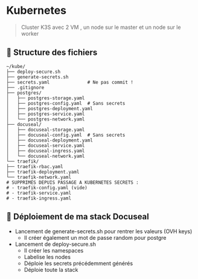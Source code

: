# Kubernetes 
> Cluster K3S avec 2 VM , un node sur le master et un node sur le worker
> 

## 📁 Structure des fichiers

```
~/kube/
├── deploy-secure.sh
├── generate-secrets.sh
├── secrets.yaml              # Ne pas commit !
├── .gitignore
├── postgres/
│   ├── postgres-storage.yaml
│   ├── postgres-config.yaml  # Sans secrets
│   ├── postgres-deployment.yaml
│   ├── postgres-service.yaml
│   └── postgres-network.yaml
├── docuseal/
│   ├── docuseal-storage.yaml
│   ├── docuseal-config.yaml  # Sans secrets
│   ├── docuseal-deployment.yaml
│   ├── docuseal-service.yaml
│   ├── docuseal-ingress.yaml
│   └── docuseal-network.yaml
└── traefik/
├── traefik-rbac.yaml
├── traefik-deployment.yaml  
└── traefik-network.yaml     
# SUPPRIMÉS DEPUIS PASSAGE A KUBERNETES SECRETS :
# - traefik-config.yaml (vide)
# - traefik-service.yaml
# - traefik-ingress.yaml
```

## 🚀 Déploiement de ma stack Docuseal
* Lancement de generate-secrets.sh pour rentrer les valeurs (OVH keys)
  * Il créer également un mot de passe random pour postgre
* Lancement de deploy-secure.sh
  * Il créer les namespaces
  * Labelise les nodes
  * Déploie les secrets précédemment générés
  * Déploie toute la stack
